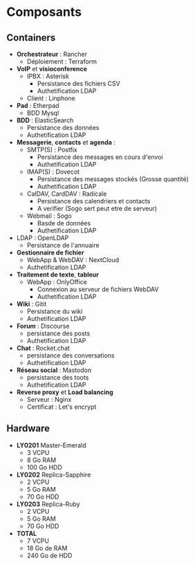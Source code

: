 # Composants

## Containers

* **Orchestrateur** : Rancher
	* Déploiement : Terraform
* **VoIP** et **visioconference**
	* IPBX : Asterisk
		* Persistance des fichiers CSV
		* Authetification LDAP
	* Client : Linphone
* **Pad** : Etherpad
	* BDD Mysql
* **BDD** : ElasticSearch
	* Persistance des données
	* Authetification LDAP
* **Messagerie**, **contacts** et **agenda** : 
	* SMTP(S) : Postfix
		* Persistance des messages en cours d'envoi
		* Authetification LDAP
	* IMAP(S) : Dovecot
		* Persistance des messages stockés (Grosse quantité)
		* Authetification LDAP
	* CalDAV, CardDAV : Radicale
		* Persistance des calendriers et contacts
		* A verifier (Sogo sert peut etre de serveur)
	* Webmail : Sogo
		* Basde de données
		* Authetification LDAP
* LDAP : OpenLDAP
	* Persistance de l'annuaire
* **Gestionnaire de fichier**
	* WebApp & WebDAV : NextCloud
	* Authetification LDAP
* **Traitement de texte**, **tableur**
	* WebApp : OnlyOffice
		* Connexion au serveur de fichiers WebDAV
		* Authetification LDAP
* **Wiki** : Gitit
	* Persistance du wiki
	* Authetification LDAP
* **Forum** : Discourse
	* persistance des posts
	* Authetification LDAP
* **Chat** : Rocket.chat
	* persistance des conversations
	* Authetification LDAP
* **Réseau social** : Mastodon
	* persistance des toots
	* Authetification LDAP
* **Reverse proxy** et **Load balancing**
	* Serveur : Nginx
	* Certificat : Let's encrypt

## Hardware

* **LY0201** Master-Emerald
	* 3 VCPU
	* 8 Go RAM
	* 100 Go HDD
* **LY0202** Replica-Sapphire
	* 2 VCPU
	* 5 Go RAM
	* 70 Go HDD
* **LY0203** Replica-Ruby
	* 2 VCPU
	* 5 Go RAM
	* 70 Go HDD
* **TOTAL**
	* 7 VCPU
	* 18 Go de RAM
	* 240 Go de HDD